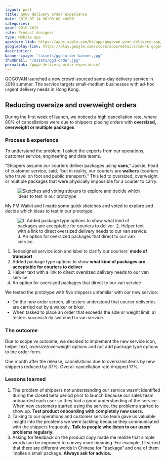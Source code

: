 ```yaml
---
layout: post
title: GOGO delivery order experience
date: 2019-07-14 00:00:00 +0800
categories:
year: 2018-2019
role: Product designer
type: Mobile app
appstore-link: https://apps.apple.com/hk/app/gogovan-your-delivery-app/id708390467?l=en
googleplay-link: https://play.google.com/store/apps/details?id=hk.gogovan.GoGoVanClient2&hl=en
description: 
banner-image: "/assets/ggd-order-banner.jpg"
thumbnail: "/assets/ggd-order.jpg"
permalink: /gogo-delivery-order-experience/
---
```


GOGOVAN launched a new crowd-sourced same-day delivery service in 2018 summer. The service targets small-medium businesses with ad-hoc urgent delivery needs in Hong Kong.

## Reducing oversize and overweight orders

During the first week of launch, we noticed a high cancellation rate, where 80% of cancellations were due to shippers placing orders with **oversized, overweight or multiple packages**. 

### Process & experience

To understand the problem, I asked the experts from our operations, customer service, engineering and data teams. 

“Shippers assume our couriers deliver packages using **vans**,” Jackie, head of customer service, said, “but in reality, our couriers are **walkers** (couriers who travel on foot and public transport).” This led to oversized, overweight or multiple packages that were physically impossible for a courier to carry.

<figure class="ratio-4x3"><img class="lazy" data-src="/assets/ggv-oversize-sketches.jpg" alt="Sketches and voting stickers to explore and decide which ideas to test in our prototype"></figure>

My PM Waikit and I made some quick sketches and voted to explore and decide which ideas to test in our prototype.

<figure class="ratio-4x3"><img class="lazy" data-src="/assets/ggv-oversize-screens.png" alt="1. Added package type options to show what kind of packages are acceptable for couriers to deliver. 2. Helper text with a link to direct oversized delivery needs to our van service. 3. An option for oversized packages that direct to our van service."></figure>

1. Redesigned service icon and label to clarify our couriers’ **mode of transport**
2. Added package type options to show **what kind of packages are acceptable for couriers to deliver**
3. Helper text with a link to direct oversized delivery needs to our van service
4. An option for oversized packages that direct to our van service

We tested the prototype with five shippers unfamiliar with our new service:

- On the new order screen, all testers understood that courier deliveries are carried out by a walker or biker.
- When tasked to place an order that exceeds the size or weight limit, all testers successfully switched to van service.

### The outcome

Due to scope vs outcome, we decided to implement the new service icon, helper text, oversize/overweight options and not add package type options to the order form. 

One month after the release, cancellations due to oversized items by new shippers reduced by 37%. Overall cancellation rate dropped 17%.

### Lessons learned

1. The problem of shippers not understanding our service wasn’t identified during the closed beta period prior to launch because our sales team onboarded each user so they had a good understanding of the service. When new customers started using the service, the problems started to show up. **Test product onboarding with completely new users.**
2. Talking to our operations and customer service team gave us valuable insight into the problems we were tackling because they communicated with the shippers frequently. **Talk to people who listen to  our users' problems regularly.**
3. Asking for feedback on the product copy made me realize that simple words can be improved to convey more meaning. For example, I learned that there are different words in Chinese for “package” and one of them implies a small package. **Always ask for advice.**

